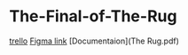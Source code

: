 # The-Final-of-The-Rug

[trello](https://trello.com/b/SRSzFpCT/the-rugjomasterpiece)
[Figma link](https://www.figma.com/design/fHpZTqpXYYPHUzZUl6Fj1m/The-Rug.jo?node-id=0-1&p=f&t=m0RrXbvOztEwF6NZ-0)
[Documentaion](The Rug.pdf)
